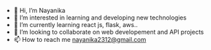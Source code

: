 - 👋 Hi, I’m Nayanika
- 👀 I’m interested in learning and developing new technologies
- 🌱 I’m currently learning react js, flask, aws..
- 💞️ I’m looking to collaborate on web developement and API projects
- 📫 How to reach me nayanika2312@gmail.com

<!---
Nayanika2312/Nayanika2312 is a ✨ special ✨ repository because its `README.md` (this file) appears on your GitHub profile.
You can click the Preview link to take a look at your changes.
--->
